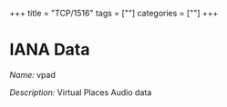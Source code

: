 +++
title = "TCP/1516"
tags = [""]
categories = [""]
+++

# IANA Data

_Name:_ vpad

_Description:_ Virtual Places Audio data

